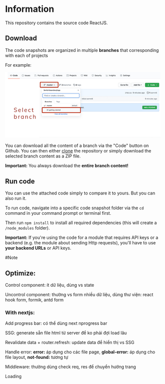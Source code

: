 # Information

This repository contains the source code ReactJS.

## Download

The code snapshots are organized in multiple **branches** that corresponding with each of projects

For example:

![Click on the branch dropdown and then select the appropriate branch for the project you're looking for](./Select-branch.png)

You can download all the content of a branch via the "Code" button on Github. You can then either [clone](https://docs.github.com/en/github/creating-cloning-and-archiving-repositories/cloning-a-repository) the repository or simply download the selected branch content as a ZIP file.

**Important:** You always download the **entire branch content!**

## Run code

You can use the attached code simply to compare it to yours. But you can also run it.

To run code, navigate into a specific code snapshot folder via the `cd` command in your command prompt or terminal first.

Then run `npm install` to install all required dependencies (this will create a `/node_modules` folder).

**Important:** If you're using the code for a module that requires API keys or a backend (e.g. the module about sending Http requests), you'll have to use **your backend URLs** or API keys.

#Note

## Optimize:

Control component: ít dữ liệu, dùng vs state

Uncontrol component: thường vs form nhiều dữ liệu, dùng thư viện: react hook form, formik, antd form

### With nextjs:

Add progress bar: có thể dùng next nprogress bar

SSG: generate sẵn file html từ server để ko phải đợi load lâu

Revalidate data + router.refresh: update data để hiển thị vs SSG

Handle error: **error:** áp dụng cho các file page, **global-error:** áp dụng cho file layout, **not-found:** tương tự

Middleware: thường dùng check req, res để chuyển hướng trang

Loading
